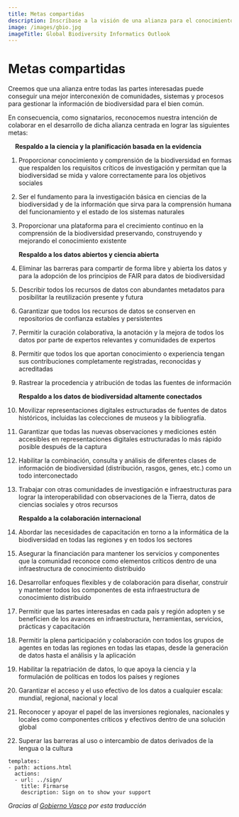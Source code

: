 ```yaml
---
title: Metas compartidas
description: Inscríbase a la visión de una alianza para el conocimiento de la biodiversidad
image: /images/gbio.jpg
imageTitle: Global Biodiversity Informatics Outlook
---
```


# Metas compartidas
Creemos que una alianza entre todas las partes interesadas puede conseguir una mejor interconexión de comunidades, sistemas y procesos para gestionar la información de biodiversidad para el bien común.

En consecuencia, como signatarios, reconocemos nuestra intención de colaborar en el desarrollo de dicha alianza centrada en lograr las siguientes metas:



&nbsp;&nbsp;&nbsp; __Respaldo a la ciencia y la planificación basada en la evidencia__

1.	Proporcionar conocimiento y comprensión de la biodiversidad en formas que respalden los requisitos críticos de investigación y permitan que la biodiversidad se mida y valore correctamente para los objetivos sociales
2.	Ser el fundamento para la investigación básica en ciencias de la biodiversidad y de la información que sirva para la comprensión humana del funcionamiento y el estado de los sistemas naturales
3.	Proporcionar una plataforma para el crecimiento continuo en la comprensión de la biodiversidad preservando, construyendo y mejorando el conocimiento existente

    __Respaldo a los datos abiertos y ciencia abierta__

4.	Eliminar las barreras para compartir de forma libre y abierta los datos y para la adopción de los principios de FAIR  para datos de biodiversidad
5.	Describir todos los recursos de datos con abundantes metadatos para posibilitar la reutilización presente y futura
6.	Garantizar que todos los recursos de datos se conserven en repositorios de confianza estables y persistentes
7.	Permitir la curación  colaborativa, la anotación y la mejora de todos los datos por parte de expertos relevantes y comunidades de expertos
8.	Permitir que todos los que aportan conocimiento o experiencia tengan sus contribuciones completamente registradas, reconocidas y acreditadas
9.	Rastrear la procedencia y atribución de todas las fuentes de información

    __Respaldo a los datos de biodiversidad altamente conectados__

10.	Movilizar representaciones digitales estructuradas de fuentes de datos históricos, incluidas las colecciones de museos y la bibliografía.
11.	Garantizar que todas las nuevas observaciones y mediciones estén accesibles en representaciones digitales estructuradas lo más rápido posible después de la captura
12.	Habilitar la combinación, consulta y análisis de diferentes clases de información de biodiversidad (distribución, rasgos, genes, etc.) como un todo interconectado
13.	Trabajar con otras comunidades de investigación e infraestructuras para lograr la interoperabilidad con observaciones de la Tierra, datos de ciencias sociales y otros recursos

    __Respaldo a la colaboración internacional__

14.	Abordar las necesidades de capacitación en torno a la informática de la biodiversidad en todas las regiones y en todos los sectores
15.	Asegurar la financiación para mantener los servicios y componentes que la comunidad reconoce como elementos críticos dentro de una infraestructura de conocimiento distribuido
16.	Desarrollar enfoques flexibles y de colaboración para diseñar, construir y mantener todos los componentes de esta infraestructura de conocimiento distribuido
17.	Permitir que las partes interesadas en cada país y región adopten y se beneficien de los avances en infraestructura, herramientas, servicios, prácticas y capacitación
18.	Permitir la plena participación y colaboración con todos los grupos de agentes en todas las regiones en todas las etapas, desde la generación de datos hasta el análisis y la aplicación
19.	Habilitar la repatriación de datos, lo que apoya la ciencia y la formulación de políticas en todos los países y regiones
20.	Garantizar el acceso y el uso efectivo de los datos a cualquier escala: mundial, regional, nacional y local
21.	Reconocer y apoyar el papel de las inversiones regionales, nacionales y locales como componentes críticos y efectivos dentro de una solución global
22.	Superar las barreras al uso o intercambio de datos derivados de la lengua o la cultura

```styledYaml
templates:
- path: actions.html
  actions:
  - url: ../sign/
    title: Firmarse
    description: Sign on to show your support
```

_Gracias al [Gobierno Vasco](http://www.euskadi.eus/inicio) por esta traducción_
